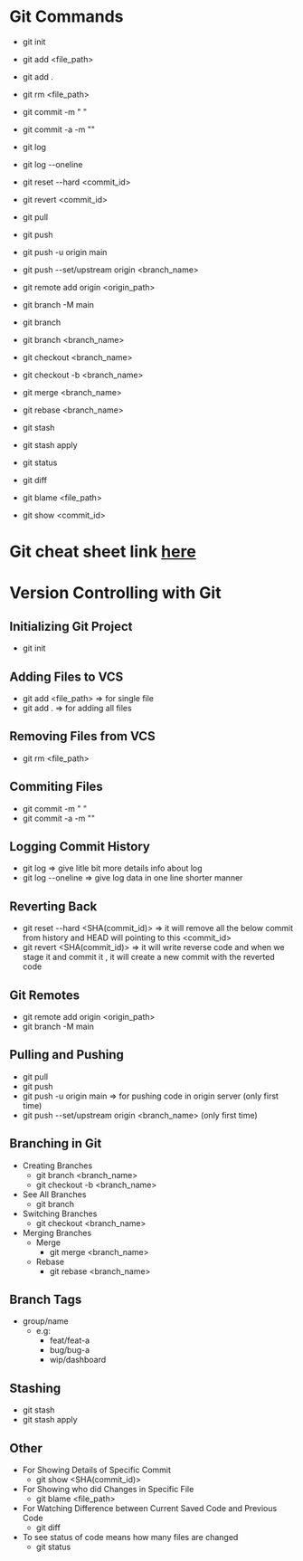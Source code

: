 # Git Commands
- git init

- git add <file_path>
- git add .

- git rm <file_path>

- git commit -m " "
- git commit -a -m ""

- git log
- git log --oneline

- git reset --hard <commit_id>
- git revert <commit_id>

- git pull
- git push
- git push -u origin main
- git push --set/upstream origin <branch_name>

- git remote add origin <origin_path>
- git branch -M main

- git branch
- git branch <branch_name>
- git checkout <branch_name>
- git checkout -b <branch_name>

- git merge <branch_name>
- git rebase <branch_name>

- git stash
- git stash apply

- git status
- git diff
- git blame <file_path>
- git show <commit_id>

# Git cheat sheet link [here](https://education.github.com/git-cheat-sheet-education.pdf)


# Version Controlling with Git

## Initializing Git Project
- git init 


## Adding Files to VCS
- git add <file_path> =>  for single file
- git add . => for adding all files

## Removing Files from VCS
- git rm <file_path>


## Commiting Files
- git commit -m " "
- git commit -a -m ""


## Logging Commit History
- git log => give litle bit more details info about log
- git log --oneline =>  give log data in one line shorter manner


## Reverting Back
- git reset --hard <SHA(commit_id)> => it will remove all the below commit from history and HEAD will pointing to this <commit_id>
- git revert <SHA(commit_id)> => it will write reverse code and when we stage it and commit it , it will create a new commit with the reverted code


## Git Remotes
- git remote add origin <origin_path>
- git branch -M main


## Pulling and Pushing 
- git pull
- git push
- git push -u origin main => for pushing code in origin server (only first time)
- git push --set/upstream origin <branch_name> (only first time)


## Branching in Git
- Creating Branches
    - git branch <branch_name>
    - git checkout -b <branch_name>
- See All Branches
    - git branch
- Switching Branches
    - git checkout <branch_name>
- Merging Branches
    - Merge
        - git merge <branch_name>
    - Rebase
        - git rebase <branch_name>


## Branch Tags
- group/name
    - e.g: 
        - feat/feat-a
        - bug/bug-a
        - wip/dashboard


## Stashing
- git stash
- git stash apply


## Other
- For Showing Details of Specific Commit
    - git show <SHA(commit_id)>
- For Showing who did Changes in Specific File 
    - git blame <file_path>
- For Watching Difference between Current Saved Code and Previous Code
    - git diff
- To see status of code means how many files are changed
    - git status
 


